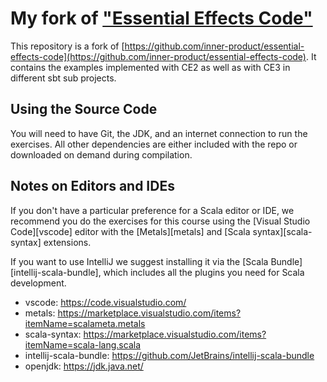 # My fork of ["Essential Effects Code"](https://github.com/inner-product/essential-effects-code)

This repository is a fork of
[https://github.com/inner-product/essential-effects-code](https://github.com/inner-product/essential-effects-code). It contains the examples implemented with CE2 as well as with CE3 in different sbt sub projects.

## Using the Source Code

You will need to have Git, the JDK, and an internet connection to run the exercises.
All other dependencies are either included with the repo
or downloaded on demand during compilation.

## Notes on Editors and IDEs

If you don't have a particular preference for a Scala editor or IDE,
we recommend you do the exercises for this course using
the [Visual Studio Code][vscode] editor with the [Metals][metals] and [Scala syntax][scala-syntax] extensions.

If you want to use IntelliJ we suggest installing it via the [Scala Bundle][intellij-scala-bundle],
which includes all the plugins you need for Scala development.

- vscode: https://code.visualstudio.com/
- metals: https://marketplace.visualstudio.com/items?itemName=scalameta.metals
- scala-syntax: https://marketplace.visualstudio.com/items?itemName=scala-lang.scala
- intellij-scala-bundle: https://github.com/JetBrains/intellij-scala-bundle
- openjdk: https://jdk.java.net/
